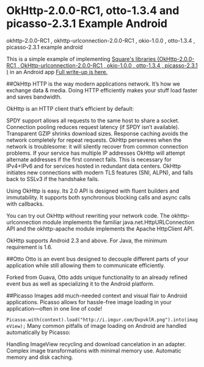 OkHttp-2.0.0-RC1, otto-1.3.4 and picasso-2.3.1 Example Android
==============================

okhttp-2.0.0-RC1 , okhttp-urlconnection-2.0.0-RC1 , okio-1.0.0 , otto-1.3.4 , picasso-2.3.1 example android

This is a simple example of implementing [Square's libraries (OkHttp-2.0.0-RC1 , OkHttp-urlconnection-2.0.0-RC1 , okio-1.0.0 , otto-1.3.4 , picasso-2.3.1 )](https://github.com/square/) in an Android app [Full write-up is here.](http://www.anawaz.com/)

##OkHttp
HTTP is the way modern applications network. It’s how we exchange data & media. Doing HTTP efficiently makes your stuff load faster and saves bandwidth.

OkHttp is an HTTP client that’s efficient by default:

SPDY support allows all requests to the same host to share a socket. Connection pooling reduces request latency (if SPDY isn’t available). Transparent GZIP shrinks download sizes. Response caching avoids the network completely for repeat requests. OkHttp perseveres when the network is troublesome: it will silently recover from common connection problems. If your service has multiple IP addresses OkHttp will attempt alternate addresses if the first connect fails. This is necessary for IPv4+IPv6 and for services hosted in redundant data centers. OkHttp initiates new connections with modern TLS features (SNI, ALPN), and falls back to SSLv3 if the handshake fails.

Using OkHttp is easy. Its 2.0 API is designed with fluent builders and immutability. It supports both synchronous blocking calls and async calls with callbacks.

You can try out OkHttp without rewriting your network code. The okhttp-urlconnection module implements the familiar java.net.HttpURLConnection API and the okhttp-apache module implements the Apache HttpClient API.

OkHttp supports Android 2.3 and above. For Java, the minimum requirement is 1.6.

##Otto
Otto is an event bus designed to decouple different parts of your application while still allowing them to communicate efficiently.

Forked from Guava, Otto adds unique functionality to an already refined event bus as well as specializing it to the Android platform.

##Picasso
Images add much-needed context and visual flair to Android applications. Picasso allows for hassle-free image loading in your application—often in one line of code!

`Picasso.with(context).load("http://i.imgur.com/DvpvklR.png").into(imageView);`
Many common pitfalls of image loading on Android are handled automatically by Picasso:

Handling ImageView recycling and download cancelation in an adapter.
Complex image transformations with minimal memory use.
Automatic memory and disk caching.



